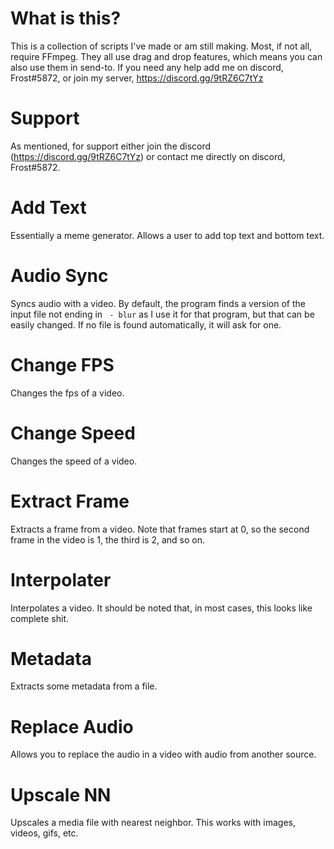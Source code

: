 # What is this?
This is a collection of scripts I've made or am still making. Most, if not all, require FFmpeg. They all use drag and drop features, which means you can also use them in send-to. If you need any help add me on discord, Frost#5872, or join my server, https://discord.gg/9tRZ6C7tYz

# Support
As mentioned, for support either join the discord (https://discord.gg/9tRZ6C7tYz) or contact me directly on discord, Frost#5872.

# Add Text
Essentially a meme generator. Allows a user to add top text and bottom text.

# Audio Sync
Syncs audio with a video. By default, the program finds a version of the input file not ending in ` - blur` as I use it for that program, but that can be easily changed. If no file is found automatically, it will ask for one.

# Change FPS
Changes the fps of a video.

# Change Speed
Changes the speed of a video.

# Extract Frame
Extracts a frame from a video. Note that frames start at 0, so the second frame in the video is 1, the third is 2, and so on.

# Interpolater
Interpolates a video. It should be noted that, in most cases, this looks like complete shit.

# Metadata
Extracts some metadata from a file.

# Replace Audio
Allows you to replace the audio in a video with audio from another source.

# Upscale NN
Upscales a media file with nearest neighbor. This works with images, videos, gifs, etc.
